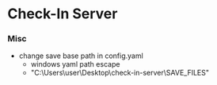 # Check-In Server


### Misc

- change save base path in config.yaml
	- windows yaml path escape
	- "C:\\Users\\user\\Desktop\\check-in-server\\SAVE_FILES"